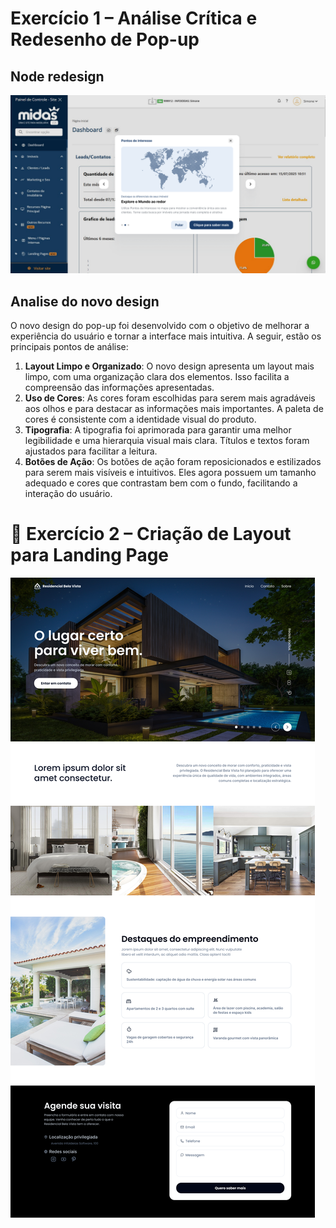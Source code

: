 # Exercício 1 – Análise Crítica e Redesenho de Pop-up

## Node redesign

<img src="./images/pop-up.png"/>

## Analise do novo design

O novo design do pop-up foi desenvolvido com o objetivo de melhorar a experiência do usuário e tornar a interface mais intuitiva. A seguir, estão os principais pontos de análise:

1. **Layout Limpo e Organizado**: O novo design apresenta um layout mais limpo, com uma organização clara dos elementos. Isso facilita a compreensão das informações apresentadas.
2. **Uso de Cores**: As cores foram escolhidas para serem mais agradáveis aos olhos e para destacar as informações mais importantes. A paleta de cores é consistente com a identidade visual do produto.
3. **Tipografia**: A tipografia foi aprimorada para garantir uma melhor legibilidade e uma hierarquia visual mais clara. Títulos e textos foram ajustados para facilitar a leitura.
4. **Botões de Ação**: Os botões de ação foram reposicionados e estilizados para serem mais visíveis e intuitivos. Eles agora possuem um tamanho adequado e cores que contrastam bem com o fundo, facilitando a interação do usuário.

# 🎨 Exercício 2 – Criação de Layout para Landing Page

<img src="./images/landing-page.png"/>
